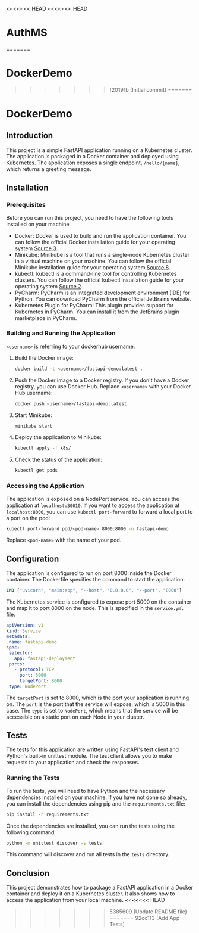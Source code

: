 <<<<<<< HEAD
<<<<<<< HEAD
# AuthMS
=======
# DockerDemo
>>>>>>> f20191b (Initial commit)
=======
# DockerDemo

## Introduction

This project is a simple FastAPI application running on a Kubernetes cluster. The application is packaged in a Docker container and deployed using Kubernetes. The application exposes a single endpoint, `/hello/{name}`, which returns a greeting message.

## Installation

### Prerequisites

Before you can run this project, you need to have the following tools installed on your machine:

- Docker: Docker is used to build and run the application container. You can follow the official Docker installation guide for your operating system [Source 3](https://www.jetbrains.com/guide/python/tutorials/fastapi-aws-kubernetes/kubernetes_deploy/).
- Minikube: Minikube is a tool that runs a single-node Kubernetes cluster in a virtual machine on your machine. You can follow the official Minikube installation guide for your operating system [Source 8](https://linuxiac.com/how-to-install-minikube-on-linux/).
- kubectl: kubectl is a command-line tool for controlling Kubernetes clusters. You can follow the official kubectl installation guide for your operating system [Source 2](https://kubernetes.io/docs/setup/minikube/).
- PyCharm: PyCharm is an integrated development environment (IDE) for Python. You can download PyCharm from the official JetBrains website.
- Kubernetes Plugin for PyCharm: This plugin provides support for Kubernetes in PyCharm. You can install it from the JetBrains plugin marketplace in PyCharm.

### Building and Running the Application
```<username>``` is referring to your dockerhub username.
1. Build the Docker image:

   ```bash
   docker build -t <username>/fastapi-demo:latest .
   ```

2. Push the Docker image to a Docker registry. If you don't have a Docker registry, you can use Docker Hub. Replace `<username>` with your Docker Hub username:

   ```bash
   docker push <username>/fastapi-demo:latest
   ```

3. Start Minikube:

   ```bash
   minikube start
   ```

4. Deploy the application to Minikube:

   ```bash
   kubectl apply -f k8s/
   ```

5. Check the status of the application:

   ```bash
   kubectl get pods
   ```

### Accessing the Application

The application is exposed on a NodePort service. You can access the application at `localhost:30010`. If you want to access the application at `localhost:8000`, you can use `kubectl port-forward` to forward a local port to a port on the pod:

```bash
kubectl port-forward pod/<pod-name> 8000:8000 -n fastapi-demo
```

Replace `<pod-name>` with the name of your pod.

## Configuration

The application is configured to run on port 8000 inside the Docker container. The Dockerfile specifies the command to start the application:

```Dockerfile
CMD ["uvicorn", "main:app", "--host", "0.0.0.0", "--port", "8000"]
```

The Kubernetes service is configured to expose port 5000 on the container and map it to port 8000 on the node. This is specified in the `service.yml` file:

```yaml
apiVersion: v1
kind: Service
metadata:
 name: fastapi-demo
spec:
 selector:
   app: fastapi-deployment
 ports:
   - protocol: TCP
     port: 5000
     targetPort: 8000
 type: NodePort
```

The `targetPort` is set to 8000, which is the port your application is running on. The `port` is the port that the service will expose, which is 5000 in this case. The `type` is set to `NodePort`, which means that the service will be accessible on a static port on each Node in your cluster.

## Tests

The tests for this application are written using FastAPI's test client and Python's built-in unittest module. The test client allows you to make requests to your application and check the responses.

### Running the Tests

To run the tests, you will need to have Python and the necessary dependencies installed on your machine. If you have not done so already, you can install the dependencies using pip and the `requirements.txt` file:

```bash
pip install -r requirements.txt
```

Once the dependencies are installed, you can run the tests using the following command:

```bash
python -m unittest discover -s tests
```

This command will discover and run all tests in the `tests` directory.


## Conclusion

This project demonstrates how to package a FastAPI application in a Docker container and deploy it on a Kubernetes cluster. It also shows how to access the application from your local machine.
<<<<<<< HEAD
>>>>>>> 5385609 (Update README file)
=======
>>>>>>> 92cc113 (Add App Tests)
